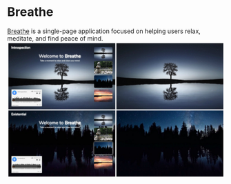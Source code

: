 # Breathe
<a href="https://breathe-app.herokuapp.com/">Breathe</a> is a single-page application focused on helping users relax, meditate, and find peace of mind.
<img src="./images/breathe_snapshots.jpg">